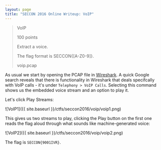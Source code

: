 ```yaml
---
layout: page
title: "SECCON 2016 Online Writeup: VoIP"
---
```


> VoIP
>
> 100 points
> 
> Extract a voice.
>
> The flag format is SECCON{[A-Z0-9]}.
>
> voip.pcap 

As usual we start by opening the PCAP file in [Wireshark](https://www.wireshark.org/). A quick Google search reveals that there is functionality in Wireshark that deals specifcally with VoIP calls - it's under ```Telephony > VoIP Calls```. Selecting this command shows us the embedded voice stream and an option to play it.

Let's click Play Streams:

![VoIP1]({{ site.baseurl }}/ctfs/seccon2016/voip/voip1.png)

This gives us two streams to play, clicking the Play button on the first one reads the flag aloud through what sounds like machine-generated voice:

![VoIP2]({{ site.baseurl }}/ctfs/seccon2016/voip/voip2.png)

The flag is ```SECCON{9001IVR}```.


